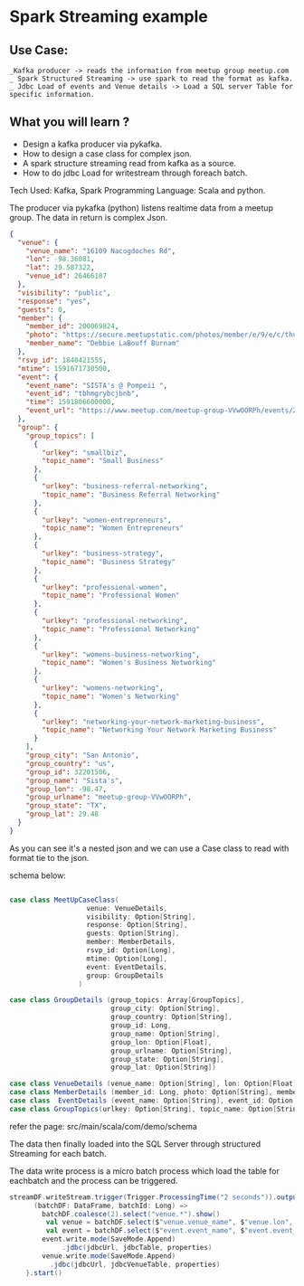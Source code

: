 # Spark Streaming example
## Use Case:
```
_Kafka producer -> reads the information from meetup group meetup.com
_ Spark Structured Streaming -> use spark to read the format as kafka.
_ Jdbc Load of events and Venue details -> Load a SQL server Table for specific information.
```
## What you will learn ?

* Design a kafka producer via pykafka.
* How to design a case class for complex json.
* A spark structure streaming read from kafka as a source.
* How to do jdbc Load for writestream  through foreach batch.

Tech Used: Kafka, Spark
Programming Language: Scala and python.


The producer via pykafka (python) listens realtime data from a meetup group.
The data in return is complex Json.

```json
{
  "venue": {
    "venue_name": "16109 Nacogdoches Rd",
    "lon": -98.36081,
    "lat": 29.587322,
    "venue_id": 26466187
  },
  "visibility": "public",
  "response": "yes",
  "guests": 0,
  "member": {
    "member_id": 200069824,
    "photo": "https://secure.meetupstatic.com/photos/member/e/9/e/c/thumb_254039884.jpeg",
    "member_name": "Debbie LaBouff Burnam"
  },
  "rsvp_id": 1840421555,
  "mtime": 1591671730500,
  "event": {
    "event_name": "SISTA's @ Pompeii ",
    "event_id": "tbhmgrybcjbnb",
    "time": 1591806600000,
    "event_url": "https://www.meetup.com/meetup-group-VVwOORPh/events/271065743/"
  },
  "group": {
    "group_topics": [
      {
        "urlkey": "smallbiz",
        "topic_name": "Small Business"
      },
      {
        "urlkey": "business-referral-networking",
        "topic_name": "Business Referral Networking"
      },
      {
        "urlkey": "women-entrepreneurs",
        "topic_name": "Women Entrepreneurs"
      },
      {
        "urlkey": "business-strategy",
        "topic_name": "Business Strategy"
      },
      {
        "urlkey": "professional-women",
        "topic_name": "Professional Women"
      },
      {
        "urlkey": "professional-networking",
        "topic_name": "Professional Networking"
      },
      {
        "urlkey": "womens-business-networking",
        "topic_name": "Women's Business Networking"
      },
      {
        "urlkey": "womens-networking",
        "topic_name": "Women's Networking"
      },
      {
        "urlkey": "networking-your-network-marketing-business",
        "topic_name": "Networking Your Network Marketing Business"
      }
    ],
    "group_city": "San Antonio",
    "group_country": "us",
    "group_id": 32201506,
    "group_name": "Sista's",
    "group_lon": -98.47,
    "group_urlname": "meetup-group-VVwOORPh",
    "group_state": "TX",
    "group_lat": 29.48
  }
}
```
As you can see it's a nested json and we can use a Case class to read  with format tie to the json.

schema below:

```scala

case class MeetUpCaseClass(
                   venue: VenueDetails,
                   visibility: Option[String],
                   response: Option[String],
                   guests: Option[String],
                   member: MemberDetails,
                   rsvp_id: Option[Long],
                   mtime: Option[Long],
                   event: EventDetails,
                   group: GroupDetails
                 )

case class GroupDetails (group_topics: Array[GroupTopics],
                         group_city: Option[String],
                         group_country: Option[String],
                         group_id: Long,
                         group_name: Option[String],
                         group_lon: Option[Float],
                         group_urlname: Option[String],
                         group_state: Option[String],
                         group_lat: Option[String])

case class VenueDetails (venue_name: Option[String], lon: Option[Float], lat: Option[Float], venue_id:Option[Long])
case class MemberDetails (member_id: Long, photo: Option[String], member_name: Option[String] )
case class  EventDetails (event_name: Option[String], event_id: Option[String], time: Long, event_url:String)
case class GroupTopics(urlkey: Option[String], topic_name: Option[String])

``` 

refer the page: src/main/scala/com/demo/schema

The data then finally loaded into the SQL Server through structured Streaming for each batch.

The data write process is a micro batch process which load the table for eachbatch and the process can be triggered.

```scala
streamDF.writeStream.trigger(Trigger.ProcessingTime("2 seconds")).outputMode("update").foreachBatch{
      (batchDF: DataFrame, batchId: Long) =>
        batchDF.coalesce(2).select("venue.*").show()
         val venue = batchDF.select($"venue.venue_name", $"venue.lon", $"venue.lat",$"venue.venue_id")
         val event = batchDF.select($"event.event_name", $"event.event_id", $"event.time", $"event.event_url")
        event.write.mode(SaveMode.Append)
             .jdbc(jdbcUrl, jdbcTable, properties)
        venue.write.mode(SaveMode.Append)
          .jdbc(jdbcUrl, jdbcVenueTable, properties)
    }.start()
```


